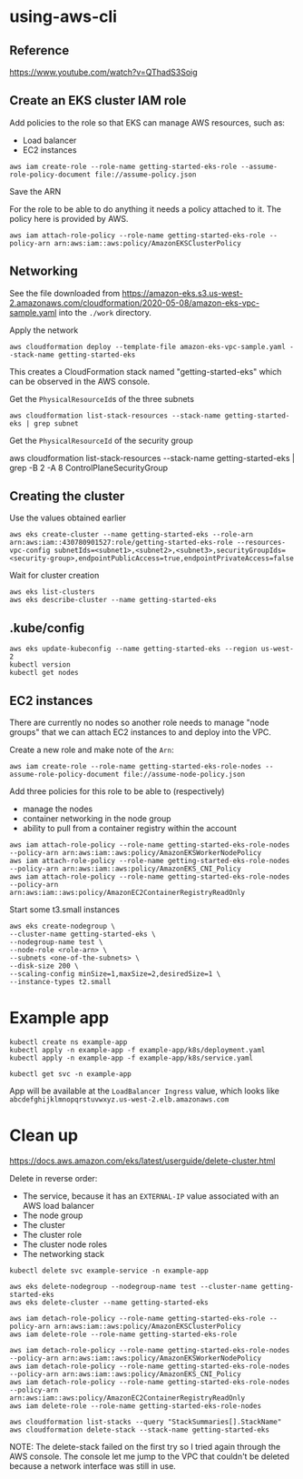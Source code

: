 # using-aws-cli

## Reference

https://www.youtube.com/watch?v=QThadS3Soig

## Create an EKS cluster IAM role

Add policies to the role so that EKS can manage AWS resources, such as:
  * Load balancer
  * EC2 instances

```
aws iam create-role --role-name getting-started-eks-role --assume-role-policy-document file://assume-policy.json
```

Save the ARN

For the role to be able to do anything it needs a policy attached to it. The policy here is provided by AWS.

```
aws iam attach-role-policy --role-name getting-started-eks-role --policy-arn arn:aws:iam::aws:policy/AmazonEKSClusterPolicy
```

## Networking

See the file downloaded from https://amazon-eks.s3.us-west-2.amazonaws.com/cloudformation/2020-05-08/amazon-eks-vpc-sample.yaml into the `./work` directory.

Apply the network

```
aws cloudformation deploy --template-file amazon-eks-vpc-sample.yaml --stack-name getting-started-eks
```

This creates a CloudFormation stack named "getting-started-eks" which can be observed in the AWS console.

Get the `PhysicalResourceId`s of the three subnets

```
aws cloudformation list-stack-resources --stack-name getting-started-eks | grep subnet
```

Get the `PhysicalResourceId` of the security group

aws cloudformation list-stack-resources --stack-name getting-started-eks | grep -B 2 -A 8 ControlPlaneSecurityGroup

## Creating the cluster

Use the values obtained earlier

```
aws eks create-cluster --name getting-started-eks --role-arn arn:aws:iam::430780901527:role/getting-started-eks-role --resources-vpc-config subnetIds=<subnet1>,<subnet2>,<subnet3>,securityGroupIds=<security-group>,endpointPublicAccess=true,endpointPrivateAccess=false
```

Wait for cluster creation

```
aws eks list-clusters
aws eks describe-cluster --name getting-started-eks
```

## .kube/config

```
aws eks update-kubeconfig --name getting-started-eks --region us-west-2
kubectl version
kubectl get nodes
```

## EC2 instances

There are currently no nodes so another role needs to manage "node groups" that we can attach EC2 instances to and deploy into the VPC.

Create a new role and make note of the `Arn`:

```
aws iam create-role --role-name getting-started-eks-role-nodes --assume-role-policy-document file://assume-node-policy.json
```

Add three policies for this role to be able to (respectively)

* manage the nodes
* container networking in the node group
* ability to pull from a container registry within the account

```
aws iam attach-role-policy --role-name getting-started-eks-role-nodes --policy-arn arn:aws:iam::aws:policy/AmazonEKSWorkerNodePolicy
aws iam attach-role-policy --role-name getting-started-eks-role-nodes --policy-arn arn:aws:iam::aws:policy/AmazonEKS_CNI_Policy
aws iam attach-role-policy --role-name getting-started-eks-role-nodes --policy-arn arn:aws:iam::aws:policy/AmazonEC2ContainerRegistryReadOnly
```

Start some t3.small instances

```
aws eks create-nodegroup \
--cluster-name getting-started-eks \
--nodegroup-name test \
--node-role <role-arn> \
--subnets <one-of-the-subnets> \
--disk-size 200 \
--scaling-config minSize=1,maxSize=2,desiredSize=1 \
--instance-types t2.small
```

# Example app

```
kubectl create ns example-app
kubectl apply -n example-app -f example-app/k8s/deployment.yaml
kubectl apply -n example-app -f example-app/k8s/service.yaml

kubectl get svc -n example-app
```

App will be available at the `LoadBalancer Ingress` value, which looks like `abcdefghijklmnopqrstuvwxyz.us-west-2.elb.amazonaws.com`

# Clean up

https://docs.aws.amazon.com/eks/latest/userguide/delete-cluster.html

Delete in reverse order:
* The service, because it has an `EXTERNAL-IP` value associated with an AWS load balancer
* The node group
* The cluster
* The cluster role
* The cluster node roles
* The networking stack

```
kubectl delete svc example-service -n example-app

aws eks delete-nodegroup --nodegroup-name test --cluster-name getting-started-eks
aws eks delete-cluster --name getting-started-eks

aws iam detach-role-policy --role-name getting-started-eks-role --policy-arn arn:aws:iam::aws:policy/AmazonEKSClusterPolicy
aws iam delete-role --role-name getting-started-eks-role

aws iam detach-role-policy --role-name getting-started-eks-role-nodes --policy-arn arn:aws:iam::aws:policy/AmazonEKSWorkerNodePolicy
aws iam detach-role-policy --role-name getting-started-eks-role-nodes --policy-arn arn:aws:iam::aws:policy/AmazonEKS_CNI_Policy
aws iam detach-role-policy --role-name getting-started-eks-role-nodes --policy-arn arn:aws:iam::aws:policy/AmazonEC2ContainerRegistryReadOnly
aws iam delete-role --role-name getting-started-eks-role-nodes

aws cloudformation list-stacks --query "StackSummaries[].StackName"
aws cloudformation delete-stack --stack-name getting-started-eks
```

NOTE: The delete-stack failed on the first try so I tried again through the AWS console. The console let me jump to the VPC that couldn't be deleted because a network interface was still in use.
